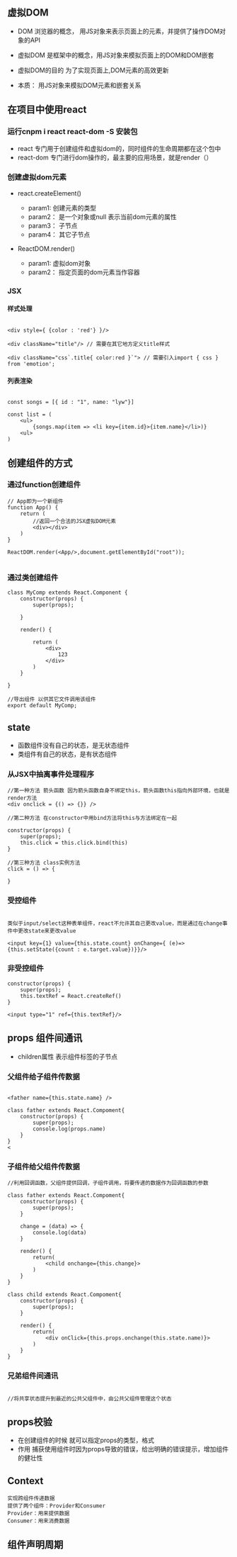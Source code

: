 ## 虚拟DOM

- DOM 浏览器的概念， 用JS对象来表示页面上的元素，并提供了操作DOM对象的API
- 虚拟DOM 是框架中的概念，用JS对象来模拟页面上的DOM和DOM嵌套
- 虚拟DOM的目的 为了实现页面上,DOM元素的高效更新  

- 本质： 用JS对象来模拟DOM元素和嵌套关系

## 在项目中使用react

### 运行cnpm i react react-dom -S 安装包

- react 专门用于创建组件和虚拟dom的，同时组件的生命周期都在这个包中
- react-dom 专门进行dom操作的，最主要的应用场景，就是render（）

### 创建虚拟dom元素

- react.createElement()
    - param1: 创建元素的类型
    - param2： 是一个对象或null 表示当前dom元素的属性
    - param3： 子节点
    - param4： 其它子节点
    
- ReactDOM.render()
    - param1: 虚拟dom对象
    - param2： 指定页面的dom元素当作容器
    
    
### JSX

#### 样式处理

````

<div style={ {color : 'red'} }/>

<div className="title"/> // 需要在其它地方定义title样式

<div className="css`.title{ color:red }`"> // 需要引入import { css } from 'emotion';

````

#### 列表渲染

````

const songs = [{ id : "1", name: "lyw"}]

const list = (
    <ul>
        {songs.map(item => <li key={item.id}>{item.name}</li>)}
    <ul>
)

````
    
## 创建组件的方式

### 通过function创建组件

````
// App即为一个新组件
function App() {
    return (
        //返回一个合法的JSX虚拟DOM元素
        <div></div>
    )
}

ReactDOM.render(<App/>,document.getElementById("root"));
 
````

### 通过类创建组件

````
class MyComp extends React.Component {
    constructor(props) {
        super(props);

    }

    render() {

        return (
            <div>
                123
            </div>
        )
    }

}

//导出组件 以供其它文件调用该组件
export default MyComp;

````

## state

- 函数组件没有自己的状态，是无状态组件
- 类组件有自己的状态，是有状态组件

### 从JSX中抽离事件处理程序

````
//第一种方法 箭头函数 因为箭头函数自身不绑定this，箭头函数this指向外部环境，也就是render方法
<div onclick = {() => {}} />

//第二种方法 在constructor中用bind方法将this与方法绑定在一起

constructor(props) {
    super(props);
    this.click = this.click.bind(this)        
}

//第三种方法 class实例方法
click = () => {

}

````

### 受控组件

````

类似于input/select这种表单组件，react不允许其自己更改value，而是通过在change事件中更改state来更改value

<input key={1} value={this.state.count} onChange={ (e)=> {this.setState({count : e.target.value})}}/>

````

### 非受控组件

````
constructor(props) {
    super(props);
    this.textRef = React.createRef()
}

<input type="1" ref={this.textRef}/>
````

## props 组件间通讯

- children属性 表示组件标签的子节点 

### 父组件给子组件传数据

````

<father name={this.state.name} />

class father extends React.Compoment{
    constructor(props) {
        super(props);
        console.log(props.name)
    }
}
< 

````

### 子组件给父组件传数据

````
//利用回调函数，父组件提供回调，子组件调用，将要传递的数据作为回调函数的参数

class father extends React.Compoment{
    constructor(props) {
        super(props);
    }

    change = (data) => {
        console.log(data)
    }

    render() {
        return(
            <child onchange={this.change}>
        )
    }
}

class child extends React.Compoment{
    constructor(props) {
        super(props);
    }

    render() {
        return(
            <div onClick={this.props.onchange(this.state.name)}>
        )
    }
}

````

### 兄弟组件间通讯

````

//将共享状态提升到最近的公共父组件中，由公共父组件管理这个状态

````

## props校验

- 在创建组件的时候 就可以指定props的类型，格式
- 作用 捕获使用组件时因为props导致的错误，给出明确的错误提示，增加组件的健壮性

## Context

    实现跨组件传递数据
    提供了两个组件：Provider和Consumer
    Provider：用来提供数据
    Consumer：用来消费数据
     
## 组件声明周期

